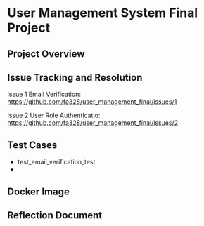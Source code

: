 # User Management System Final Project

## Project Overview

## Issue Tracking and Resolution
Issue 1 Email Verification: https://github.com/fa328/user_management_final/issues/1

Issue 2 User Role Authenticatio: https://github.com/fa328/user_management_final/issues/2

## Test Cases
- test_email_verification_test
- 

## Docker Image

## Reflection Document